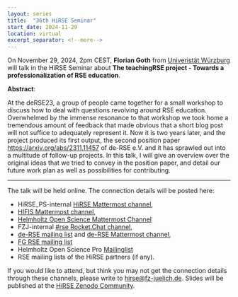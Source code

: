 ```yaml
---
layout: series
title:  "36th HiRSE Seminar"
start_date: 2024-11-29
location: virtual
excerpt_separator: <!--more-->
---
```


On November 29, 2024, 2pm CEST, **Florian Goth** from [Univeristät Würzburg](https://www.physik.uni-wuerzburg.de/tp1/team/postdocs/dr-florian-goth/) will talk in the HiRSE Seminar about **The teachingRSE project - Towards a professionalization of RSE education**.
<!--more-->

**Abstract**:

At the deRSE23, a group of people came together for a small workshop to discuss how to deal with questions revolving around RSE education. Overwhelmed by the immense resonance to that workshop we took home a tremendous amount of feedback that made obvious that a short blog post will not suffice to adequately represent it. Now it is two years later, and the project produced its first output, the second position paper <https://arxiv.org/abs/2311.11457>  of de-RSE e.V. and it has sprawled out into a multitude of follow-up projects.
In this talk, I will give an overview over the original ideas that we tried to convey in the position paper, and detail our future work plan as well as possibilities for contributing.

***

The talk will be held online. The connection details will be posted here:

* HiRSE_PS-internal [HiRSE Mattermost channel](https://mattermost.hzdr.de/hirse),
* [HIFIS Mattermost channel](https://mattermost.hzdr.de/hifis), 
* [Helmholtz Open Science Mattermost Channel](https://mattermost.hzdr.de/open-science)
* FZJ-internal [#rse Rocket.Chat channel](https://chat.fz-juelich.de/channel/rse),
* [de-RSE mailing list](https://de-rse.org/de/join.html) and [de-RSE Mattermost channel](https://chat.gwdg.de/channel/derse),
* [FG RSE mailing list](https://fg-rse.gi.de/weiteres/mailingliste)
* Helmholtz Open Science Pro [Mailinglist](https://os.helmholtz.de/en/newsroom/mailing-list/)
* RSE mailing lists of the HiRSE partners (if any).

If you would like to attend, but think you may not get the connection details through these channels, please write to [hirse@fz-juelich.de](mailto:hirse@fz-juelich.de). Slides will be published at the [HiRSE Zenodo Community](https://zenodo.org/communities/hirse/).
